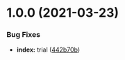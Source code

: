 # 1.0.0 (2021-03-23)


### Bug Fixes

* **index:** trial ([442b70b](https://github.com/LucianoChen/node_test/commit/442b70bf15dc601653896a627fc4fb0515615e3c))
